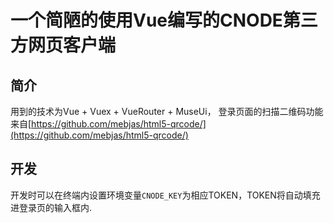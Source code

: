# 一个简陋的使用Vue编写的CNODE第三方网页客户端

## 简介

用到的技术为Vue + Vuex + VueRouter + MuseUi， 登录页面的扫描二维码功能来自[https://github.com/mebjas/html5-qrcode/](https://github.com/mebjas/html5-qrcode/)

## 开发

开发时可以在终端内设置环境变量`CNODE_KEY`为相应TOKEN，TOKEN将自动填充进登录页的输入框内.